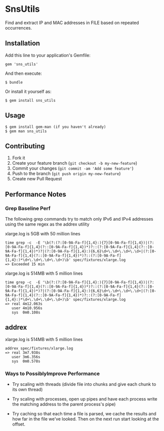 # SnsUtils

Find and extract IP and MAC addresses in FILE based on repeated occurrences.

## Installation

Add this line to your application's Gemfile:

    gem 'sns_utils'

And then execute:

    $ bundle

Or install it yourself as:

    $ gem install sns_utils

## Usage
    $ gem install gem-man (if you haven't already)
    $ gem man sns_utils

## Contributing

1. Fork it
2. Create your feature branch (`git checkout -b my-new-feature`)
3. Commit your changes (`git commit -am 'Add some feature'`)
4. Push to the branch (`git push origin my-new-feature`)
5. Create new Pull Request


## Performance Notes

### Grep Baseline Perf

The following grep commands try to match only IPv6 and IPv4 addresses using the
same regex as the addrex utility

xlarge.log is 5GB with 50 million lines

    time grep -c  -E '\b(?:(?:[0-9A-Fa-f]{1,4}:){7}[0-9A-Fa-f]{1,4})|(?:[0-9A-Fa-f]{1,4}(?::[0-9A-Fa-f]{1,4})*)?::(?:[0-9A-Fa-f]{1,4}(?::[0-9A-Fa-f]{1,4})*)?|(?:[0-9A-Fa-f]{1,4}:){6,6}\d+\.\d+\.\d+\.\d+|(?:[0-9A-Fa-f]{1,4}(?::[0-9A-Fa-f]{1,4})*)?::(?:[0-9A-Fa-f]{1,4}:)*\d+\.\d+\.\d+\.\d+)\b' spec/fixtures/xlarge.log
    => Exceeded 15 min


xlarge.log is 514MB with 5 million lines

    time grep -c  -E '\b(?:(?:[0-9A-Fa-f]{1,4}:){7}[0-9A-Fa-f]{1,4})|(?:[0-9A-Fa-f]{1,4}(?::[0-9A-Fa-f]{1,4})*)?::(?:[0-9A-Fa-f]{1,4}(?::[0-9A-Fa-f]{1,4})*)?|(?:[0-9A-Fa-f]{1,4}:){6,6}\d+\.\d+\.\d+\.\d+|(?:[0-9A-Fa-f]{1,4}(?::[0-9A-Fa-f]{1,4})*)?::(?:[0-9A-Fa-f]{1,4}:)*\d+\.\d+\.\d+\.\d+)\b' spec/fixtures/xlarge.log
    => real 4m12.063s
       user 4m10.956s
       sys  0m0.108s

## addrex

xlarge.log is 514MB with 5 million lines

    addrex spec/fixtures/xlarge.log
    => real 3m7.938s
       user 3m6.356s
       sys  0m0.578s


### Ways to PossiblyImprove Performance

* Try scaling with threads (divide file into chunks and give each chunk to
  its own thread)

* Try scaling with processes, open up pipes and have each process write
  the matching address to the parent process's pipe)

* Try caching so that each time a file is parsed, we cache the results and
  how far in the file we've looked.  Then on the next run start looking at
  the offset.

